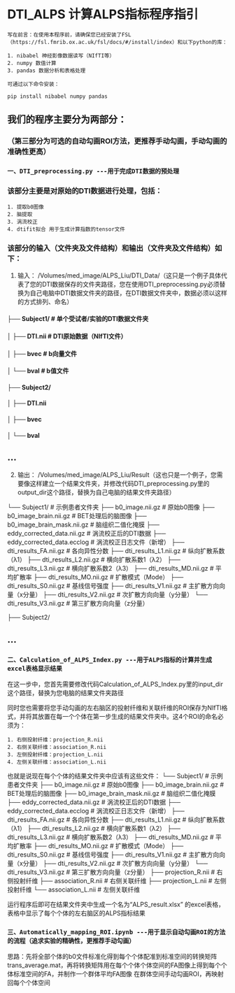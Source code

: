 # DTI_ALPS 计算ALPS指标程序指引

`写在前言：在使用本程序前，请确保您已经安装了FSL（https://fsl.fmrib.ox.ac.uk/fsl/docs/#/install/index）和以下python的库：`

    1. ​nibabel 神经影像数据读写（NIfTI等）
    2. ​numpy 数值计算
    3. ​pandas 数据分析和表格处理

`可通过以下命令安装：`

    pip install nibabel numpy pandas
    

## 我们的程序主要分为两部分：
### （第三部分为可选的自动勾画ROI方法，更推荐手动勾画，手动勾画的准确性更高）

### `一、DTI_preprocessing.py ---用于完成DTI数据的预处理`

### 该部分主要是对原始的DTI数据进行处理，包括：
    1. 提取b0图像
    2. 脑提取
    3. 涡流校正
    4. dtifit拟合 用于生成计算指数的tensor文件

### 该部分的输入（文件夹及文件结构）和输出（文件夹及文件结构）如下：
1. 输入：
/Volumes/med_image/ALPS_Liu/DTI_Data/（这只是一个例子具体代表了您的DTI数据保存的文件夹路径，您在使用DTI_preprocessing.py必须替换为自己电脑中DTI数据文件夹的路径，在DTI数据文件夹中，数据必须以这样的方式排列、命名）

#### ├── Subject1/             # 单个受试者/实验的DTI数据文件夹
#### │   ├── DTI.nii    # DTI原始数据（NIfTI文件）
#### │   ├── bvec          # b向量文件
#### │   └── bval          # b值文件

#### ├── Subject2/
#### │   ├── DTI.nii 
#### │   ├── bvec
#### │   └── bval
## ...
2. 输出：
/Volumes/med_image/ALPS_Liu/Result（这也只是一个例子，您需要像这样建立一个结果文件夹，并修改代码DTI_preprocessing.py里的output_dir这个路径，替换为自己电脑的结果文件夹路径）

└── Subject1/    # 示例患者文件夹
    ├── b0_image.nii.gz                   # 原始b0图像
    ├── b0_image_brain.nii.gz             # BET处理后的脑图像
    ├── b0_image_brain_mask.nii.gz        # 脑组织二值化掩膜
    ├── eddy_corrected_data.nii.gz        # 涡流校正后的DTI数据
    ├── eddy_corrected_data.ecclog        # 涡流校正日志文件（新增）
    ├── dti_results_FA.nii.gz             # 各向异性分数
    ├── dti_results_L1.nii.gz             # 纵向扩散系数（λ1）
    ├── dti_results_L2.nii.gz             # 横向扩散系数1（λ2）
    ├── dti_results_L3.nii.gz             # 横向扩散系数2（λ3）
    ├── dti_results_MD.nii.gz             # 平均扩散率
    ├── dti_results_MO.nii.gz             # 扩散模式（Mode）
    ├── dti_results_S0.nii.gz             # 基线信号强度
    ├── dti_results_V1.nii.gz             # 主扩散方向向量（x分量）
    ├── dti_results_V2.nii.gz             # 次扩散方向向量（y分量）
    └── dti_results_V3.nii.gz             # 第三扩散方向向量（z分量）

├── Subject2/
## ...

### `二、Calculation_of_ALPS_Index.py ---用于ALPS指标的计算并生成excel表格显示结果`

在这一步中，您首先需要修改代码Calculation_of_ALPS_Index.py里的input_dir这个路径，替换为您电脑的结果文件夹路径

同时您也需要将您手动勾画的左右脑区的投射纤维和关联纤维的ROI保存为NIfTI格式，并将其放置在每一个个体在第一步生成的结果文件夹中。这4个ROI的命名必须为：

    1. 右侧投射纤维：projection_R.nii
    2. 右侧关联纤维：association_R.nii
    3. 左侧投射纤维：projection_L.nii
    4. 左侧关联纤维：association_L.nii

也就是说现在每个个体的结果文件夹中应该有这些文件：
└── Subject1/    # 示例患者文件夹
    ├── b0_image.nii.gz                   # 原始b0图像
    ├── b0_image_brain.nii.gz             # BET处理后的脑图像
    ├── b0_image_brain_mask.nii.gz        # 脑组织二值化掩膜
    ├── eddy_corrected_data.nii.gz        # 涡流校正后的DTI数据
    ├── eddy_corrected_data.ecclog        # 涡流校正日志文件（新增）
    ├── dti_results_FA.nii.gz             # 各向异性分数
    ├── dti_results_L1.nii.gz             # 纵向扩散系数（λ1）
    ├── dti_results_L2.nii.gz             # 横向扩散系数1（λ2）
    ├── dti_results_L3.nii.gz             # 横向扩散系数2（λ3）
    ├── dti_results_MD.nii.gz             # 平均扩散率
    ├── dti_results_MO.nii.gz             # 扩散模式（Mode）
    ├── dti_results_S0.nii.gz             # 基线信号强度
    ├── dti_results_V1.nii.gz             # 主扩散方向向量（x分量）
    ├── dti_results_V2.nii.gz             # 次扩散方向向量（y分量）
    └── dti_results_V3.nii.gz             # 第三扩散方向向量（z分量）
    ├── projection_R.nii                 # 右侧投射纤维
    ├── association_R.nii                # 右侧关联纤维
    ├── projection_L.nii                 # 左侧投射纤维
    └── association_L.nii                # 左侧关联纤维

运行程序后即可在结果文件夹中生成一个名为“ALPS_result.xlsx” 的excel表格，表格中显示了每个个体的左右脑区的ALPS指标结果

### `三、Automatically_mapping_ROI.ipynb ---用于显示自动勾画ROI的方法的流程（追求实验的精确性，更推荐手动勾画）`

思路：先将全部个体的b0文件标准化得到每个个体配准到标准空间的转换矩阵trans_average.mat，再将转换矩阵用在每个个体个体空间的FA图像上得到每个个体标准空间的FA，并制作一个群体平均FA图像
在群体空间手动勾画ROI，再映射回每个个体空间
